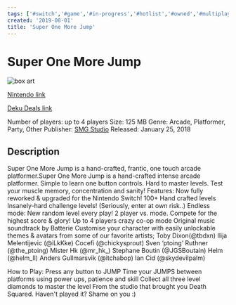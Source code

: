 ```yaml
---
tags: ['#switch','#game','#in-progress','#hotlist','#owned','#multiplayer','#party','#arcade','#platformer']
created: '2019-08-01'
title: 'Super One More Jump'
---
```

# Super One More Jump

![box art](https://assets.nintendo.com/image/upload/c_pad,f_auto,h_613,q_auto,w_1089/ncom/en_US/games/switch/s/super-one-more-jump-switch/hero?v=2021042821)

[Nintendo link](https://www.nintendo.com/games/detail/super-one-more-jump-switch/)

[Deku Deals link](https://www.dekudeals.com/items/super-one-more-jump)

Number of players: up to 4 players
Size: 125 MB
Genre: Arcade, Platformer, Party, Other
Publisher: [SMG Studio](https://www.dekudeals.com/games?include[collection]=true&filter[publisher]=SMG+Studio)
Released: January 25, 2018

## Description

Super One More Jump is a hand-crafted, frantic, one touch arcade platformer.Super One More Jump is a hand-crafted intense arcade platformer.
Simple to learn one button controls. Hard to master levels. 
Test your muscle memory, concentration and sanity!
Features: Now fully reworked & upgraded for the Nintendo Switch!
100+ Hand crafted levels
Insanely-hard challenge levels! (Seriously, enter at own risk..)
Endless mode: New random level every play!
2 player vs. mode. Compete for the highest score & glory!
Up to 4 players crazy co-op mode
Original music soundtrack by Batterie
Customise your character with easily unlockable themes & avatars from some of our favorite artists;
Toby Dixon(@tbdxn)
Ilija Melentijevic (@iLkKke)
Cocefi (@chickysprout)
Sven ‘ptoing’ Ruthner (@the_ptoing)
Mister Hk (@mr_hk_)
Stephane Boutin (@JGSBoutain)
Helm (@helm_ll)
Anders Gullmarsvik (@itchabop)
Ian Cid (@skydevilpalm)

How to Play:
Press any button to JUMP
Time your JUMPS between platforms using power ups, patience and skill
Collect all three level diamonds to master the level
From the studio that brought you Death Squared. Haven't played it? Shame on you :)
